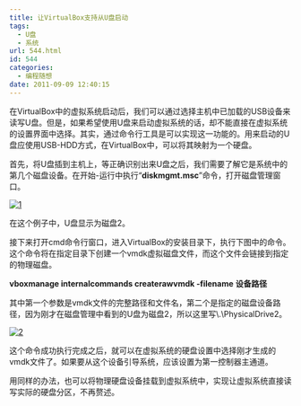 ```yaml
---
title: 让VirtualBox支持从U盘启动
tags:
  - U盘
  - 系统
url: 544.html
id: 544
categories:
  - 编程随想
date: 2011-09-09 12:40:15
---
```


在VirtualBox中的虚拟系统启动后，我们可以通过选择主机中已加载的USB设备来读写U盘。但是，如果希望使用U盘来启动虚拟系统的话，却不能直接在虚拟系统的设置界面中选择。其实，通过命令行工具是可以实现这一功能的。用来启动的U盘应使用USB-HDD方式，在VirtualBox中，可以将其映射为一个硬盘。

首先，将U盘插到主机上，等正确识别出来U盘之后，我们需要了解它是系统中的第几个磁盘设备。在开始-运行中执行“**diskmgmt.msc**”命令，打开磁盘管理窗口。

[![](http://ccc5.cc/wp-content/uploads/2011/09/1-300x263.png "1")](http://ccc5.cc/wp-content/uploads/2011/09/1.png)

在这个例子中，U盘显示为磁盘2。

接下来打开cmd命令行窗口，进入VirtualBox的安装目录下，执行下图中的命令。这个命令将在指定目录下创建一个vmdk虚拟磁盘文件，而这个文件会链接到指定的物理磁盘。

**vboxmanage internalcommands createrawvmdk -filename** **设备路径**

其中第一个参数是vmdk文件的完整路径和文件名，第二个是指定的磁盘设备路径，因为刚才在磁盘管理中看到的U盘为磁盘2，所以这里写\\\.\\PhysicalDrive2。

[![](http://ccc5.cc/wp-content/uploads/2011/09/2-300x122.png "2")](http://ccc5.cc/wp-content/uploads/2011/09/2.png)

这个命令成功执行完成之后，就可以在虚拟系统的硬盘设置中选择刚才生成的vmdk文件了。如果要从这个设备引导系统，应该设置为第一控制器主通道。

用同样的办法，也可以将物理硬盘设备挂载到虚拟系统中，实现让虚拟系统直接读写实际的硬盘分区，不再赘述。